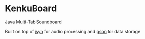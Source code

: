 # KenkuBoard
 Java Multi-Tab Soundboard

Built on top of [jsyn](https://github.com/philburk/jsyn) for audio processing and [gson](https://github.com/google/gson) for data storage
